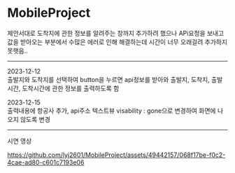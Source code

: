 # MobileProject
제안서대로 도착지에 관한 정보를 알려주는 창까지 추가하려 했으나 APi요청을 보내고 값을 받아오는 부분에서 수많은 에러로 인해 해결하는데 시간이 너무 오래걸려 추가하지 못햇음..


--------------------------------------------------------------------------------------------------------------------------------
2023-12-12 <br/>
 출발지와 도착지를 선택하여 button을 누르면 api정보를 받아와 출발지, 도착지, 출발시간, 도착시간에 관한 정보를 출력하도록 함

2023-12-15  <br/>
 출력내용에 항공사 추가, api주소 텍스트뷰 visability : gone으로 변경하여 화면에 나오지 않도록 변경

--------------------------------------------------------------------------------------------------------------------------------
시연 영상

https://github.com/lyj2601/MobileProject/assets/49442157/068f17be-f0c2-4cae-ad80-c601c7193e06

